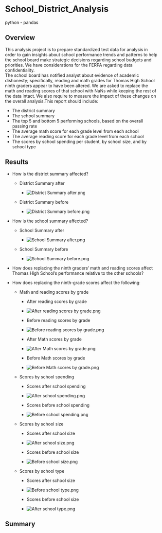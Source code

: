 # School_District_Analysis
python - pandas
## Overview
This analysis project is to prepare standardized test data for analysis in order to gain insights about school performance trends and patterns to help the school board make strategic decisions regarding school budgets and priorities. We have considerations for the FERPA regarding data confidentiality.  
The school board has notified analyst about evidence of academic dishonesty; specifically, reading and math grades for Thomas High School ninth graders appear to have been altered. We are asked to replace the math and reading scores of that school with NaNs while keeping the rest of the data intact.  We also require to measure the impact of these changes on the overall analysis.This report should include:

- The district summary
- The school summary
- The top 5 and bottom 5 performing schools, based on the overall passing rate
- The average math score for each grade level from each school
- The average reading score for each grade level from each school
- The scores by school spending per student, by school size, and by school type

## Results
- How is the district summary affected?
  - District Summary after
    - ![District Summary after.png](https://github.com/tjavaheripour/School_District_Analysis/blob/main/Resources/District%20Summary%20after.PNG)

  - District Summary before
    - ![District Summary before.png](https://github.com/tjavaheripour/School_District_Analysis/blob/main/Resources/District%20Summary%20before.PNG)

- How is the school summary affected?
  - School Summary after
    - ![School Summary after.png](https://github.com/tjavaheripour/School_District_Analysis/blob/main/Resources/School%20Summary%20after.PNG)

  - School Summary before
    - ![School Summary before.png](https://github.com/tjavaheripour/School_District_Analysis/blob/main/Resources/School%20Summary%20before.PNG)

- How does replacing the ninth graders’ math and reading scores affect Thomas High School’s performance relative to the other schools?




- How does replacing the ninth-grade scores affect the following:
  - Math and reading scores by grade
    - After reading scores by grade
    - ![After reading scores by grade.png](https://github.com/tjavaheripour/School_District_Analysis/blob/main/Resources/After%20reading%20scores%20by%20grade.PNG)

    - Before reading scores by grade
    - ![Before reading scores by grade.png](https://github.com/tjavaheripour/School_District_Analysis/blob/main/Resources/Before%20reading%20scores%20by%20grade.PNG)

    - After Math scores by grade
    - ![After Math scores by grade.png](https://github.com/tjavaheripour/School_District_Analysis/blob/main/Resources/After%20Math%20scores%20by%20grade.PNG)

    - Before Math scores by grade
    - ![Before Math scores by grade.png](https://github.com/tjavaheripour/School_District_Analysis/blob/main/Resources/Before%20Math%20scores%20by%20grade.PNG)

  
  - Scores by school spending
  
    - Scores after school spending
    - ![After school spending.png](https://github.com/tjavaheripour/School_District_Analysis/blob/main/Resources/After%20school%20spending.PNG)

    - Scores before school spending
    - ![Before school spending.png](https://github.com/tjavaheripour/School_District_Analysis/blob/main/Resources/Before%20school%20spending.PNG)


  - Scores by school size

    - Scores after school size
    - ![After school size.png](https://github.com/tjavaheripour/School_District_Analysis/blob/main/Resources/After%20school%20size.PNG)

    - Scores before school size
    - ![Before school size.png](https://github.com/tjavaheripour/School_District_Analysis/blob/main/Resources/Before%20school%20size.PNG)


  - Scores by school type

    - Scores after school size
    - ![Before school type.png](https://github.com/tjavaheripour/School_District_Analysis/blob/main/Resources/After%20school%20type.PNG)

    - Scores before school size
    - ![After school type.png](https://github.com/tjavaheripour/School_District_Analysis/blob/main/Resources/Before%20school%20type.PNG)

## Summary
